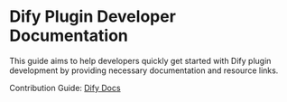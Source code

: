 # Dify Plugin Developer Documentation

This guide aims to help developers quickly get started with Dify plugin development by providing necessary documentation and resource links.

Contribution Guide: [Dify Docs](https://docs.dify.ai/plugin-dev-en/0411-doc-contribution-guide.en)
